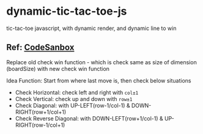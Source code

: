 # dynamic-tic-tac-toe-js
tic-tac-toe javascript, with dynamic render, and dynamic line to win

## Ref: [CodeSanbox](https://codesandbox.io/p/sandbox/tic-tac-toedynamic-yirkd)
Replace old check win function - which is check same as size of dimension (boardSize) with new check win function

Idea Function: Start from where last move is, then check below situations
+ Check Horizontal: check left and right with `col±1`
+ Check Vertical:  check up and down with `row±1`
+ Check Diagonal: with UP-LEFT(row-1/col-1) & DOWN-RIGHT(row+1/col+1)
+ Check Reverse Diagonal: with DOWN-LEFT(row+1/col-1) & UP-RIGHT(row-1/col+1)

